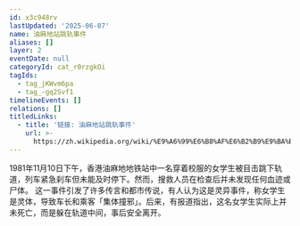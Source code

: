 ```yaml
---
id: x3c948rv
lastUpdated: '2025-06-07'
name: 油麻地站跳轨事件
aliases: []
layer: 2
eventDate: null
categoryId: cat_r0rzgkOi
tagIds:
  - tag_jKWvm6pa
  - tag_-gq2Svf1
timelineEvents: []
relations: []
titledLinks:
  - title: '链接: 油麻地站跳轨事件'
    url: >-
      https://zh.wikipedia.org/wiki/%E9%A6%99%E6%B8%AF%E6%B2%B9%E9%BA%BB%E5%9C%B0%E5%9C%B0%E9%90%B5%E7%AB%99%E5%B0%91%E5%A5%B3%E8%B7%B3%E8%BB%8C%E4%BA%8B%E4%BB%B6
---
```

1981年11月10日下午，香港油麻地地铁站中一名穿着校服的女学生被目击跳下轨道，列车紧急刹车但未能及时停下。然而，搜救人员在检查后并未发现任何血迹或尸体。 这一事件引发了许多传言和都市传说，有人认为这是灵异事件，称女学生是灵体，导致车长和乘客「集体撞邪」。后来，有报道指出，这名女学生实际上并未死亡，而是躲在轨道中间，事后安全离开。
